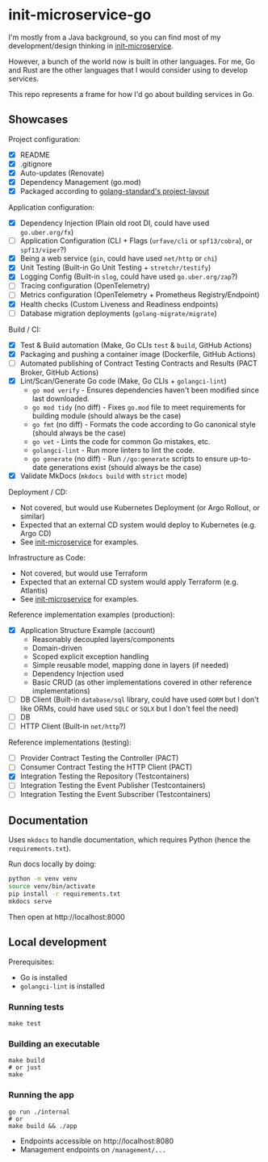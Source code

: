 # init-microservice-go

I'm mostly from a Java background, so you can find most of my development/design thinking
in [init-microservice](https://github.com/harmelodic/init-microservice).

However, a bunch of the world now is built in other languages. For me, Go and Rust are the other languages that I would
consider using to develop services.

This repo represents a frame for how I'd go about building services in Go.

## Showcases

Project configuration:

- [x] README
- [x] .gitignore
- [x] Auto-updates (Renovate)
- [x] Dependency Management (go.mod)
- [x] Packaged according to [golang-standard's project-layout](https://github.com/golang-standards/project-layout)

Application configuration:

- [x] Dependency Injection (Plain old root DI, could have used `go.uber.org/fx`)
- [ ] Application Configuration (CLI + Flags (`urfave/cli` or `spf13/cobra`), or `spf13/viper`?)
- [x] Being a web service (`gin`, could have used `net/http` or `chi`)
- [x] Unit Testing (Built-in Go Unit Testing + `stretchr/testify`)
- [x] Logging Config (Built-in `slog`, could have used `go.uber.org/zap`?)
- [ ] Tracing configuration (OpenTelemetry)
- [ ] Metrics configuration (OpenTelemetry + Prometheus Registry/Endpoint)
- [x] Health checks (Custom Liveness and Readiness endpoints)
- [ ] Database migration deployments (`golang-migrate/migrate`)

Build / CI:

- [x] Test & Build automation (Make, Go CLIs `test` & `build`, GitHub Actions)
- [x] Packaging and pushing a container image (Dockerfile, GitHub Actions)
- [ ] Automated publishing of Contract Testing Contracts and Results (PACT Broker, GitHub Actions)
- [x] Lint/Scan/Generate Go code (Make, Go CLIs + `golangci-lint`)
    - `go mod verify` - Ensures dependencies haven't been modified since last downloaded.
    - `go mod tidy` (no diff) - Fixes `go.mod` file to meet requirements for building module (should always be the case)
    - `go fmt` (no diff) - Formats the code according to Go canonical style (should always be the case)
    - `go vet` - Lints the code for common Go mistakes, etc.
    - `golangci-lint` - Run more linters to lint the code.
    - `go generate` (no diff) - Run `//go:generate` scripts to ensure up-to-date generations exist (should always be the
      case)
- [x] Validate MkDocs (`mkdocs build` with `strict` mode)

Deployment / CD:

- Not covered, but would use Kubernetes Deployment (or Argo Rollout, or similar)
- Expected that an external CD system would deploy to Kubernetes (e.g. Argo CD)
- See [init-microservice](https://github.com/harmelodic/init-microservice) for examples.

Infrastructure as Code:

- Not covered, but would use Terraform
- Expected that an external CD system would apply Terraform (e.g. Atlantis)
- See [init-microservice](https://github.com/harmelodic/init-microservice) for examples.

Reference implementation examples (production):

- [x] Application Structure Example (account)
    - Reasonably decoupled layers/components
    - Domain-driven
    - Scoped explicit exception handling
    - Simple reusable model, mapping done in layers (if needed)
    - Dependency Injection used
    - Basic CRUD (as other implementations covered in other reference implementations)
- [ ] DB Client (Built-in `database/sql` library, could have used `GORM` but I don't like ORMs, could have used `SQLC`
  or `SQLX` but I don't feel the need)
- [ ] DB
- [ ] HTTP Client (Built-in `net/http`?)

Reference implementations (testing):

- [ ] Provider Contract Testing the Controller (PACT)
- [ ] Consumer Contract Testing the HTTP Client (PACT)
- [x] Integration Testing the Repository (Testcontainers)
- [ ] Integration Testing the Event Publisher (Testcontainers)
- [ ] Integration Testing the Event Subscriber (Testcontainers)

## Documentation

Uses `mkdocs` to handle documentation, which requires Python (hence the `requirements.txt`).

Run docs locally by doing:

```bash
python -m venv venv
source venv/bin/activate
pip install -r requirements.txt
mkdocs serve
```

Then open at http://localhost:8000

## Local development

Prerequisites:

- Go is installed
- `golangci-lint` is installed

### Running tests

```shell
make test
```

### Building an executable

```shell
make build
# or just
make
```

### Running the app

```shell
go run ./internal
# or
make build && ./app
```

- Endpoints accessible on http://localhost:8080
- Management endpoints on `/management/...`

